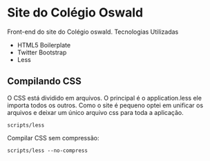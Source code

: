 # Site do Colégio Oswald

Front-end do site do Colégio oswald. 
Tecnologias Utilizadas

* HTML5 Boilerplate
* Twitter Bootstrap
* Less

## Compilando CSS

O CSS está dividido em arquivos. O principal é o application.less ele importa todos os outros.
Como o site é pequeno optei em unificar os arquivos e deixar um único arquivo css para toda a aplicação. 

	scripts/less

Compilar CSS sem compressão:

	scripts/less --no-compress